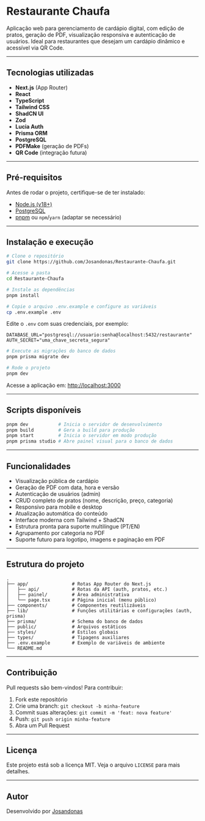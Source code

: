 
# Restaurante Chaufa

Aplicação web para gerenciamento de cardápio digital, com edição de pratos, geração de PDF, visualização responsiva e autenticação de usuários. Ideal para restaurantes que desejam um cardápio dinâmico e acessível via QR Code.

---

## **Tecnologias utilizadas**

- **Next.js** (App Router)
- **React**
- **TypeScript**
- **Tailwind CSS**
- **ShadCN UI**
- **Zod**
- **Lucia Auth**
- **Prisma ORM**
- **PostgreSQL**
- **PDFMake** (geração de PDFs)
- **QR Code** (integração futura)

---

## **Pré-requisitos**

Antes de rodar o projeto, certifique-se de ter instalado:

- [Node.js (v18+)](https://nodejs.org/)
- [PostgreSQL](https://www.postgresql.org/)
- [pnpm](https://pnpm.io/) ou `npm`/`yarn` (adaptar se necessário)

---

## **Instalação e execução**

```bash
# Clone o repositório
git clone https://github.com/Josandonas/Restaurante-Chaufa.git

# Acesse a pasta
cd Restaurante-Chaufa

# Instale as dependências
pnpm install

# Copie o arquivo .env.example e configure as variáveis
cp .env.example .env
```

Edite o `.env` com suas credenciais, por exemplo:

```env
DATABASE_URL="postgresql://usuario:senha@localhost:5432/restaurante"
AUTH_SECRET="uma_chave_secreta_segura"
```

```bash
# Execute as migrações do banco de dados
pnpm prisma migrate dev

# Rode o projeto
pnpm dev
```

Acesse a aplicação em: [http://localhost:3000](http://localhost:3000)

---

## **Scripts disponíveis**

```bash
pnpm dev           # Inicia o servidor de desenvolvimento
pnpm build         # Gera a build para produção
pnpm start         # Inicia o servidor em modo produção
pnpm prisma studio # Abre painel visual para o banco de dados
```

---

## **Funcionalidades**

- Visualização pública de cardápio
- Geração de PDF com data, hora e versão
- Autenticação de usuários (admin)
- CRUD completo de pratos (nome, descrição, preço, categoria)
- Responsivo para mobile e desktop
- Atualização automática do conteúdo
- Interface moderna com Tailwind + ShadCN
- Estrutura pronta para suporte multilíngue (PT/EN)
- Agrupamento por categoria no PDF
- Suporte futuro para logotipo, imagens e paginação em PDF

---

## **Estrutura do projeto**

```
.
├── app/                # Rotas App Router do Next.js
│   ├── api/            # Rotas da API (auth, pratos, etc.)
│   ├── painel/         # Área administrativa
│   └── page.tsx        # Página inicial (menu público)
├── components/         # Componentes reutilizáveis
├── lib/                # Funções utilitárias e configurações (auth, prisma)
├── prisma/             # Schema do banco de dados
├── public/             # Arquivos estáticos
├── styles/             # Estilos globais
├── types/              # Tipagens auxiliares
├── .env.example        # Exemplo de variáveis de ambiente
└── README.md
```

---

## **Contribuição**

Pull requests são bem-vindos! Para contribuir:

1. Fork este repositório
2. Crie uma branch: `git checkout -b minha-feature`
3. Commit suas alterações: `git commit -m 'feat: nova feature'`
4. Push: `git push origin minha-feature`
5. Abra um Pull Request

---

## **Licença**

Este projeto está sob a licença MIT. Veja o arquivo `LICENSE` para mais detalhes.

---

## **Autor**

Desenvolvido por [Josandonas](https://github.com/Josandonas)